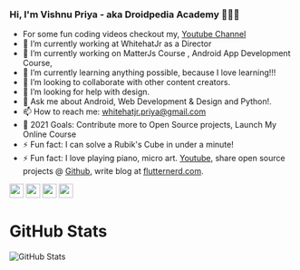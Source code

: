 ### Hi, I'm Vishnu Priya - aka Droidpedia Academy 👩🏻‍💻

- For some fun coding videos checkout my, <a href="https://www.youtube.com/channel/UCipOQ0TxgLFkEkA2SSCdA1A?view_as=subscriber">Youtube Channel</a>
- 🔭 I’m currently working at WhitehatJr as a Director
- 🔭 I’m currently working on MatterJs Course , Android App Development Course,
- 🌱 I’m currently learning anything possible, because I love learning!!!
- 👯 I’m looking to collaborate with other content creators.
- 🤔 I’m looking for help with design.
- 💬 Ask me about Android, Web Development & Design and Python!.
- 📫 How to reach me: whitehatjr.priya@gmail.com
- 🥅 2021 Goals: Contribute more to Open Source projects, Launch My Online Course
- ⚡ Fun fact: I can solve a Rubik's Cube in under a minute!
- ⚡ Fun fact: I love playing piano, micro art.
<a href="https://www.youtube.com/channel/UCipOQ0TxgLFkEkA2SSCdA1A">Youtube</a>, share open source projects @ <a href="https://github.com/vishnupriya-whitehatjr">Github</a>, write blog at <a href="https://flutternerd.com/">flutternerd.com</a>.</p>

<p><a href="https://www.twitter.com/theindianappguy"><img src="https://img.shields.io/badge/twitter-%231DA1F2.svg?&style=for-the-badge&logo=twitter&logoColor=white" height=25></a> <a href="https://www.linkedin.com/in/lamsanskar/"><img src="https://img.shields.io/badge/linkedin-%230077B5.svg?&style=for-the-badge&logo=linkedin&logoColor=white" height=25></a> <a href="https://www.instagram.com/indianappguy/"><img src="https://img.shields.io/badge/instagram-%23E4405F.svg?&style=for-the-badge&logo=instagram&logoColor=white" height=25></a> <a href="https://medium.com/@theindianappguy"><img src="https://img.shields.io/badge/medium-%2312100E.svg?&style=for-the-badge&logo=medium&logoColor=white" height=25></a> </p>

<h1>GitHub Stats</h1>
<p><img src="https://github-readme-stats.vercel.app/api?username=vishnupriya-whitehatjr&amp;show_icons=true" alt="GitHub Stats"></p>
